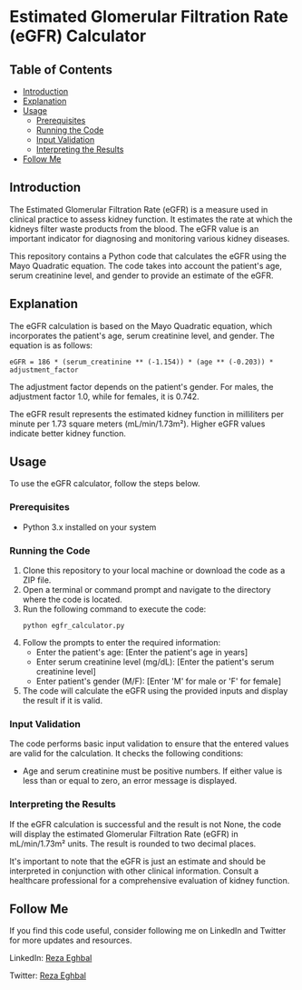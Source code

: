 # Estimated Glomerular Filtration Rate (eGFR) Calculator

## Table of Contents
- [Introduction](#introduction)
- [Explanation](#explanation)
- [Usage](#usage)
  - [Prerequisites](#prerequisites)
  - [Running the Code](#running-the-code)
  - [Input Validation](#input-validation)
  - [Interpreting the Results](#interpreting-the-results)
- [Follow Me](#follow-me)

## Introduction
The Estimated Glomerular Filtration Rate (eGFR) is a measure used in clinical practice to assess kidney function. It estimates the rate at which the kidneys filter waste products from the blood. The eGFR value is an important indicator for diagnosing and monitoring various kidney diseases.

This repository contains a Python code that calculates the eGFR using the Mayo Quadratic equation. The code takes into account the patient's age, serum creatinine level, and gender to provide an estimate of the eGFR.

## Explanation
The eGFR calculation is based on the Mayo Quadratic equation, which incorporates the patient's age, serum creatinine level, and gender. The equation is as follows:

```
eGFR = 186 * (serum_creatinine ** (-1.154)) * (age ** (-0.203)) * adjustment_factor
```

The adjustment factor depends on the patient's gender. For males, the adjustment factor 1.0, while for females, it is 0.742.

The eGFR result represents the estimated kidney function in milliliters per minute per 1.73 square meters (mL/min/1.73m²). Higher eGFR values indicate better kidney function.

## Usage
To use the eGFR calculator, follow the steps below.

### Prerequisites
- Python 3.x installed on your system

### Running the Code
1. Clone this repository to your local machine or download the code as a ZIP file.
2. Open a terminal or command prompt and navigate to the directory where the code is located.
3. Run the following command to execute the code:
   ```
   python egfr_calculator.py
   ```
4. Follow the prompts to enter the required information:
   - Enter the patient's age: [Enter the patient's age in years]
   - Enter serum creatinine level (mg/dL): [Enter the patient's serum creatinine level]
   - Enter patient's gender (M/F): [Enter 'M' for male or 'F' for female]
5. The code will calculate the eGFR using the provided inputs and display the result if it is valid.

### Input Validation
The code performs basic input validation to ensure that the entered values are valid for the calculation. It checks the following conditions:
- Age and serum creatinine must be positive numbers. If either value is less than or equal to zero, an error message is displayed.

### Interpreting the Results
If the eGFR calculation is successful and the result is not None, the code will display the estimated Glomerular Filtration Rate (eGFR) in mL/min/1.73m² units. The result is rounded to two decimal places.

It's important to note that the eGFR is just an estimate and should be interpreted in conjunction with other clinical information. Consult a healthcare professional for a comprehensive evaluation of kidney function.

## Follow Me
If you find this code useful, consider following me on LinkedIn and Twitter for more updates and resources.

LinkedIn: [Reza Eghbal](https://www.linkedin.com/in/mreghbal)

Twitter: [Reza Eghbal](https://twitter.com/mreghbal)
